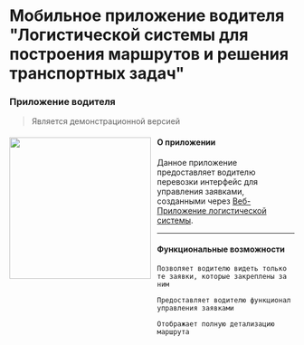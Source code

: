 # Мобильное приложение водителя "Логистической системы для построения маршрутов и решения транспортных задач"

### Приложение водителя

> Является демонстрационной версией 

<div><img src="https://i.imgur.com/93UBc1v.png" align="left" style="padding-right: 8px;" width="250">

#### О приложении
Данное приложение предоставляет водителю перевозки интерфейс для управления заявками, созданными через [Веб-Приложение логистической системы](https://github.com/Buterbrod-iku/sgk). 


___
#### Функциональные возможности

    Позволяет водителю видеть только те заявки, которые закреплены за ним
    
    Предоставляет водителю функционал управления заявками

    Отображает полную детализацию маршрута
</div>

